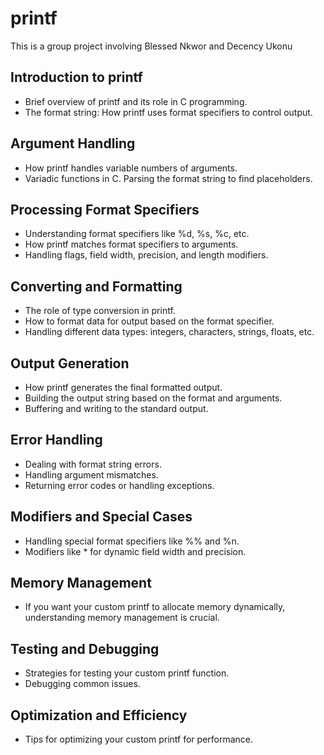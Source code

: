 # printf
This is a group project involving  Blessed Nkwor and Decency Ukonu

## Introduction to printf
* Brief overview of printf and its role in C programming.
* The format string: How printf uses format specifiers to control output.
## Argument Handling

* How printf handles variable numbers of arguments.
* Variadic functions in C.
Parsing the format string to find placeholders.
## Processing Format Specifiers

* Understanding format specifiers like %d, %s, %c, etc.
* How printf matches format specifiers to arguments.
* Handling flags, field width, precision, and length modifiers.
## Converting and Formatting

* The role of type conversion in printf.
* How to format data for output based on the format specifier.
* Handling different data types: integers, characters, strings, floats, etc.
## Output Generation

* How printf generates the final formatted output.
* Building the output string based on the format and arguments.
* Buffering and writing to the standard output.
## Error Handling

* Dealing with format string errors.
* Handling argument mismatches.
* Returning error codes or handling exceptions.
## Modifiers and Special Cases

* Handling special format specifiers like %% and %n.
* Modifiers like * for dynamic field width and precision.
## Memory Management

* If you want your custom printf to allocate memory dynamically, understanding memory management is crucial.
## Testing and Debugging

* Strategies for testing your custom printf function.
* Debugging common issues.
## Optimization and Efficiency

* Tips for optimizing your custom printf for performance.

